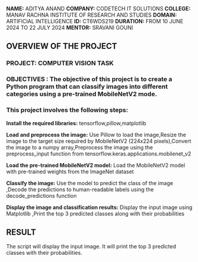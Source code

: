 **NAME:** ADITYA ANAND 
**COMPANY:** CODETECH IT SOLUTIONS
**COLLEGE:**  MANAV RACHNA INSTITUTE OF RESEARCH AND STUDIES
**DOMAIN:** ARTIFICIAL INTELLIGENCE
**ID:** CT6WDS219
**DURATION:** FROM 10 JUNE 2024 TO 22 JULY 2024
**MENTOR:** SRAVANI GOUNI


## OVERVIEW OF THE PROJECT
### PROJECT: COMPUTER VISION TASK

### OBJECTIVES : The objective of this project is to create a Python program that can classify images into different categories using a pre-trained MobileNetV2 mode. 

### This project involves the following steps:

**Install the required libraries:** tensorflow,pillow,matplotlib

**Load and preprocess the image:** Use Pillow to load the image,Resize the image to the target size required by MobileNetV2 (224x224 pixels),Convert the image to a numpy array,Preprocess the image using the preprocess_input function from tensorflow.keras.applications.mobilenet_v2

**Load the pre-trained MobileNetV2 model:** Load the MobileNetV2 model with pre-trained weights from the ImageNet dataset

**Classify the image:** Use the model to predict the class of the image ,Decode the predictions to human-readable labels using the decode_predictions function

**Display the image and classification results:** Display the input image using Matplotlib ,Print the top 3 predicted classes along with their probabilities

## RESULT
The script will display the input image.
It will print the top 3 predicted classes with their probabilities.
